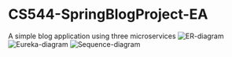# CS544-SpringBlogProject-EA
A simple blog application using three microservices
![ER-diagram](https://user-images.githubusercontent.com/53615807/152015879-922646d1-8298-49bd-8b64-815fe729461f.png)
![Eureka-diagram](https://user-images.githubusercontent.com/53615807/152015895-011be72d-bc4f-4737-9dc1-ffdc40c4516b.png)
![Sequence-diagram](https://user-images.githubusercontent.com/53615807/152015902-a0d2c477-25b3-4681-8bcf-4783bf85847c.png)
